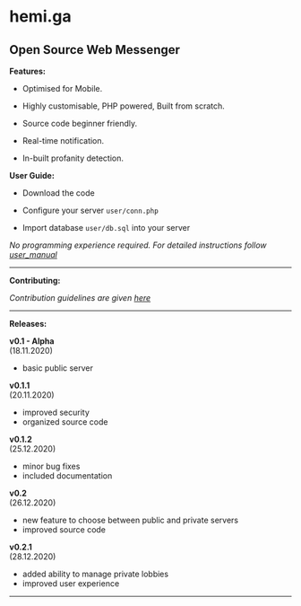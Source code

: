 # hemi.ga

<h2>Open Source Web Messenger</h2> 

**Features:** <br>

* Optimised for Mobile.

* Highly customisable, PHP powered, Built from scratch. 

* Source code beginner friendly. 

* Real-time notification.

* In-built profanity detection.

**User Guide:** <br>

* Download the code

* Configure your server ```user/conn.php```

* Import database ```user/db.sql``` into your server

*No programming experience required. For detailed instructions follow [user_manual](https://github.com/stringtherapy/hemi/blob/main/USER_MANUAL.md)* 

---

**Contributing:** <br>

*Contribution guidelines are given [here](https://github.com/stringtherapy/hemi/blob/main/CONTRIBUTING.md)* <br>

---

**Releases:** <br>

**v0.1 - Alpha**<br>
(18.11.2020)
* basic public server <br>

**v0.1.1**<br>
(20.11.2020)
* improved security <br> 
* organized source code <br>

**v0.1.2** <br>
(25.12.2020)
* minor bug fixes <br> 
* included documentation <br>

**v0.2** <br>
(26.12.2020)
* new feature to choose between public and private servers
* improved source code 

**v0.2.1** <br>
(28.12.2020)
* added ability to manage private lobbies
* improved user experience

---
